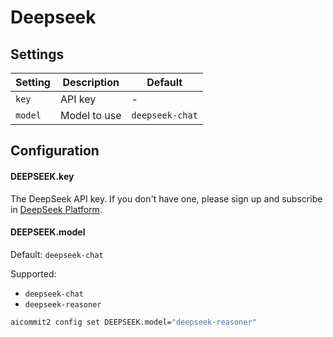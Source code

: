 # Deepseek

## Settings

| Setting | Description      | Default            |
|---------|------------------|--------------------|
| `key`   | API key          | -                  |
| `model` | Model to use     | `deepseek-chat`    |

## Configuration

#### DEEPSEEK.key

The DeepSeek API key. If you don't have one, please sign up and subscribe in [DeepSeek Platform](https://platform.deepseek.com/).

#### DEEPSEEK.model

Default: `deepseek-chat`

Supported:
- `deepseek-chat`
- `deepseek-reasoner`

```sh
aicommit2 config set DEEPSEEK.model="deepseek-reasoner"
```
